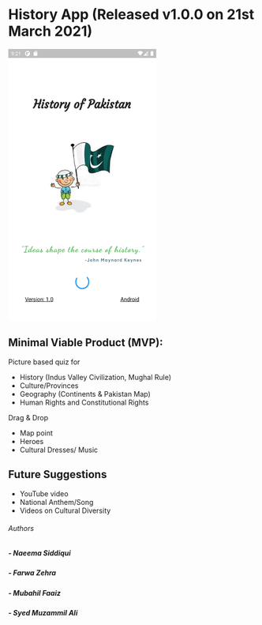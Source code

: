 # History App (Released v1.0.0 on 21st March 2021)

<img src = "flutter_02.png" width="300" height="550">

## Minimal Viable Product (MVP):

Picture based quiz for
- History (Indus Valley Civilization, Mughal Rule)
- Culture/Provinces
- Geography (Continents & Pakistan Map)
- Human Rights and Constitutional Rights

Drag & Drop
- Map point 
- Heroes
- Cultural Dresses/ Music

## Future Suggestions
- YouTube video
- National Anthem/Song
- Videos on Cultural Diversity




###### Authors

##### - Naeema Siddiqui
##### - Farwa Zehra
##### - Mubahil Faaiz
##### - Syed Muzammil Ali


